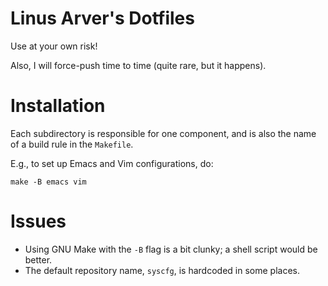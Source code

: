 # Linus Arver's Dotfiles

Use at your own risk!

Also, I will force-push time to time (quite rare, but it happens).

# Installation

Each subdirectory is responsible for one component, and is also the name of a build rule in the `Makefile`.

E.g., to set up Emacs and Vim configurations, do:

```
make -B emacs vim
```

# Issues

- Using GNU Make with the `-B` flag is a bit clunky; a shell script would be better.
- The default repository name, `syscfg`, is hardcoded in some places.
